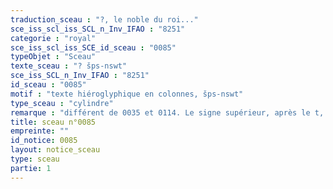 ```yaml
---
traduction_sceau : "?, le noble du roi..."
sce_iss_scl_iss_SCL_n_Inv_IFAO : "8251"
categorie : "royal"
sce_iss_scl_iss_SCE_id_sceau : "0085"
typeObjet : "Sceau"
texte_sceau : "? šps-nswt"
sce_iss_SCL_n_Inv_IFAO : "8251"
id_sceau : "0085"
motif : "texte hiéroglyphique en colonnes, šps-nswt"
type_sceau : "cylindre"
remarque : "différent de 0035 et 0114. Le signe supérieur, après le t, est indistinct. Dans les autres sceaux au même titre, šps-nswt est toujours le premier mot de la colonne."
title: sceau n°0085
empreinte: ""
id_notice: 0085
layout: notice_sceau
type: sceau
partie: 1
---
```

